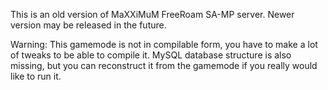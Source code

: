 This is an old version of MaXXiMuM FreeRoam SA-MP server. Newer version may be released in the future.

Warning: This gamemode is not in compilable form, you have to make a lot of tweaks to be able to compile it.
MySQL database structure is also missing, but you can reconstruct it from the gamemode if you really would like to run it.
